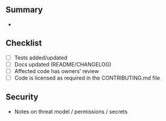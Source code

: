 ## Summary
- 

## Checklist
- [ ] Tests added/updated
- [ ] Docs updated (README/CHANGELOG)
- [ ] Affected code has owners’ review
- [ ] Code is licensed as required in the CONTRIBUTING.md file

## Security
- Notes on threat model / permissions / secrets
